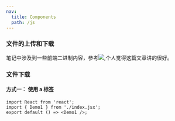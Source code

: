 ```yaml
---
nav:
  title: Components
  path: /js
---
```


### 文件的上传和下载

笔记中涉及到一些前端二进制内容，参考![](https://juejin.cn/post/7046313942938812424/),个人觉得这篇文章讲的很好。

### 文件下载

#### 方式一： 使用 a 标签

```tsx
import React from 'react';
import { Demo1 } from './index.jsx';
export default () => <Demo1 />;
```
